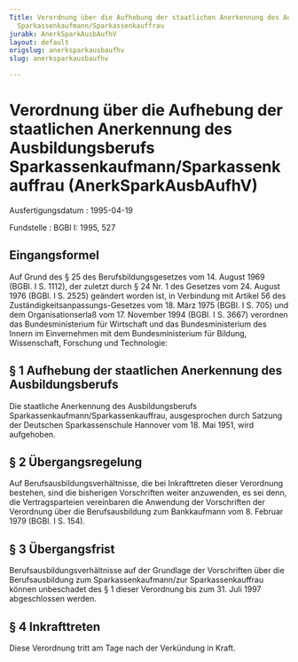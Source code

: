 ```yaml
---
Title: Verordnung über die Aufhebung der staatlichen Anerkennung des Ausbildungsberufs
  Sparkassenkaufmann/Sparkassenkauffrau
jurabk: AnerkSparkAusbAufhV
layout: default
origslug: anerksparkausbaufhv
slug: anerksparkausbaufhv

---
```


# Verordnung über die Aufhebung der staatlichen Anerkennung des Ausbildungsberufs Sparkassenkaufmann/Sparkassenkauffrau (AnerkSparkAusbAufhV)

Ausfertigungsdatum
:   1995-04-19

Fundstelle
:   BGBl I: 1995, 527

## Eingangsformel

Auf Grund des § 25 des Berufsbildungsgesetzes vom 14. August 1969
(BGBl. I S. 1112), der zuletzt durch § 24 Nr. 1 des Gesetzes vom 24.
August 1976 (BGBl. I S. 2525) geändert worden ist, in Verbindung mit
Artikel 56 des Zuständigkeitsanpassungs-Gesetzes vom 18. März 1975
(BGBl. I S. 705) und dem Organisationserlaß vom 17. November 1994
(BGBl. I S. 3667) verordnen das Bundesministerium für Wirtschaft und
das Bundesministerium des Innern im Einvernehmen mit dem
Bundesministerium für Bildung, Wissenschaft, Forschung und
Technologie:

## § 1 Aufhebung der staatlichen Anerkennung des Ausbildungsberufs

Die staatliche Anerkennung des Ausbildungsberufs
Sparkassenkaufmann/Sparkassenkauffrau, ausgesprochen durch Satzung der
Deutschen Sparkassenschule Hannover vom 18. Mai 1951, wird aufgehoben.

## § 2 Übergangsregelung

Auf Berufsausbildungsverhältnisse, die bei Inkrafttreten dieser
Verordnung bestehen, sind die bisherigen Vorschriften weiter
anzuwenden, es sei denn, die Vertragsparteien vereinbaren die
Anwendung der Vorschriften der Verordnung über die Berufsausbildung
zum Bankkaufmann vom 8. Februar 1979 (BGBl. I S. 154).

## § 3 Übergangsfrist

Berufsausbildungsverhältnisse auf der Grundlage der Vorschriften über
die Berufsausbildung zum Sparkassenkaufmann/zur Sparkassenkauffrau
können unbeschadet des § 1 dieser Verordnung bis zum 31. Juli 1997
abgeschlossen werden.

## § 4 Inkrafttreten

Diese Verordnung tritt am Tage nach der Verkündung in Kraft.

